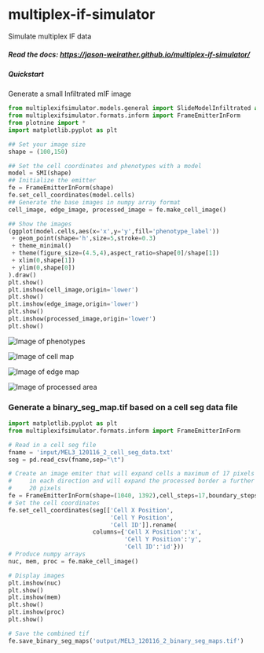 # multiplex-if-simulator

Simulate multiplex IF data 

##### Read the docs: https://jason-weirather.github.io/multiplex-if-simulator/

##### Quickstart

Generate a small Infiltrated mIF image

```python
from multiplexifsimulator.models.general import SlideModelInfiltrated as SMI
from multiplexifsimulator.formats.inform import FrameEmitterInForm
from plotnine import *
import matplotlib.pyplot as plt

## Set your image size
shape = (100,150)

## Set the cell coordinates and phenotypes with a model
model = SMI(shape)
## Initialize the emitter
fe = FrameEmitterInForm(shape)
fe.set_cell_coordinates(model.cells)
## Generate the base images in numpy array format
cell_image, edge_image, processed_image = fe.make_cell_image()

## Show the images
(ggplot(model.cells,aes(x='x',y='y',fill='phenotype_label'))
 + geom_point(shape='h',size=5,stroke=0.3)
 + theme_minimal()
 + theme(figure_size=(4.5,4),aspect_ratio=shape[0]/shape[1])
 + xlim(0,shape[1])
 + ylim(0,shape[0])
).draw()
plt.show()
plt.imshow(cell_image,origin='lower')
plt.show()
plt.imshow(edge_image,origin='lower')
plt.show()
plt.imshow(processed_image,origin='lower')
plt.show()
```

![Image of phenotypes](https://github.com/jason-weirather/multiplex-if-simulator/raw/master/images/phenotypes.png?raw=true)

![Image of cell map](https://github.com/jason-weirather/multiplex-if-simulator/raw/master/images/cell_map.png?raw=true)

![Image of edge map](https://github.com/jason-weirather/multiplex-if-simulator/raw/master/images/edge_map.png?raw=true)

![Image of processed area](https://github.com/jason-weirather/multiplex-if-simulator/raw/master/images/processed_image.png?raw=true)



### Generate a binary_seg_map.tif based on a cell seg data file

```python
import matplotlib.pyplot as plt
from multiplexifsimulator.formats.inform import FrameEmitterInForm

# Read in a cell seg file
fname = 'input/MEL3_120116_2_cell_seg_data.txt'
seg = pd.read_csv(fname,sep="\t")

# Create an image emiter that will expand cells a maximum of 17 pixels
#     in each direction and will expand the processed border a further
#     20 pixels
fe = FrameEmitterInForm(shape=(1040, 1392),cell_steps=17,boundary_steps=20)
# Set the cell coordinates
fe.set_cell_coordinates(seg[['Cell X Position',
                             'Cell Y Position',
                             'Cell ID']].rename(
                        columns={'Cell X Position':'x',
                                 'Cell Y Position':'y',
                                 'Cell ID':'id'}))
# Produce numpy arrays
nuc, mem, proc = fe.make_cell_image()

# Display images
plt.imshow(nuc)
plt.show()
plt.imshow(mem)
plt.show()
plt.imshow(proc)
plt.show()

# Save the combined tif
fe.save_binary_seg_maps('output/MEL3_120116_2_binary_seg_maps.tif')
```